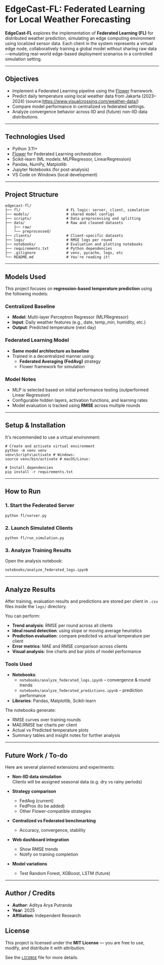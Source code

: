 # EdgeCast-FL: Federated Learning for Local Weather Forecasting

**EdgeCast-FL** explores the implementation of **Federated Learning (FL)** for distributed weather prediction, simulating an edge computing environment using localized sensor data. Each client in the system represents a virtual edge node, collaboratively training a global model without sharing raw data—emulating real-world edge-based deployment scenarios in a controlled simulation setting.

---

## Objectives

- Implement a Federated Learning pipeline using the [Flower](https://flower.dev/) framework.
- Predict daily temperature using local weather data from Jakarta (2023–2024) (source:https://www.visualcrossing.com/weather-data/)
- Compare model performance in centralized vs federated settings.
- Analyze convergence behavior across IID and (future) non-IID data distributions.

---

## Technologies Used

- Python 3.11+
- [Flower](https://flower.dev/) for Federated Learning orchestration
- Scikit-learn (ML models: MLPRegressor, LinearRegression)
- Pandas, NumPy, Matplotlib
- Jupyter Notebooks (for post-analysis)
- VS Code on Windows (local development)

---

## Project Structure

```
edgecast-fl/
├── fl/                     # FL logic: server, client, simulation
├── models/                 # shared model configs
├── scripts/                # Data preprocessing and splitting
├── data/                   # Raw and cleaned datasets
│   ├── raw/
│   └── preprocessed/
├── clients/                # Client-specific datasets
├── logs/                   # RMSE logs per round
├── notebooks/              # Evaluation and plotting notebooks
├── requirements.txt        # Python dependencies
├── .gitignore              # venv, pycache, logs, etc
└── README.md               # You're reading it!
```

---

## Models Used

This project focuses on **regression-based temperature prediction** using the following models:

### Centralized Baseline
- **Model**: Multi-layer Perceptron Regressor (MLPRegressor)
- **Input**: Daily weather features (e.g., date, temp_min, humidity, etc.)
- **Output**: Predicted temperature (next day)

### Federated Learning Model
- **Same model architecture as baseline**
- Trained in a decentralized manner using:
  - **Federated Averaging (FedAvg)** strategy
  - Flower framework for simulation

### Model Notes
- MLP is selected based on initial performance testing (outperformed Linear Regression)
- Configurable hidden layers, activation functions, and learning rates
- Model evaluation is tracked using **RMSE** across multiple rounds

---

## Setup & Installation

It's recommended to use a virtual environment:

```
# Create and activate virtual environment
python -m venv venv 
venv\Scripts\activate # Windows: 
source venv/bin/activate # macOS/Linux:

# Install dependencies
pip install -r requirements.txt
```

---

## How to Run

### 1. Start the Federated Server
```
python fl/server.py
```

### 2. Launch Simulated Clients
```
python fl/run_simulation.py
```

### 3. Analyze Training Results
Open the analysis notebook:
```
notebooks/analyze_federated_logs.ipynb
```

---

## Analyze Results

After training, evaluation results and predictions are stored per client in `.csv` files inside the `logs/` directory.

You can perform:

- **Trend analysis**: RMSE per round across all clients
- **Ideal round detection**: using slope or moving average heuristics
- **Prediction evaluation**: compare predicted vs actual temperature per client
- **Error metrics**: MAE and RMSE comparison across clients
- **Visual analysis**: line charts and bar plots of model performance

### Tools Used
- **Notebooks**:
  - `notebooks/analyze_federated_logs.ipynb` – convergence & round trends
  - `notebooks/analyze_federated_predictions.ipynb` – prediction performance
- **Libraries**: Pandas, Matplotlib, Scikit-learn

The notebooks generate:
- RMSE curves over training rounds
- MAE/RMSE bar charts per client
- Actual vs Predicted temperature plots
- Summary tables and insight notes for further analysis

---

## Future Work / To-do

Here are several planned extensions and experiments:

- **Non-IID data simulation**  
  Clients will be assigned seasonal data (e.g. dry vs rainy periods)

- **Strategy comparison**
  - FedAvg (current)
  - FedProx (to be added)
  - Other Flower-compatible strategies

- **Centralized vs Federated benchmarking**
  - Accuracy, convergence, stability

- **Web dashboard integration**
  - Show RMSE trends
  - Notify on training completion

- **Model variations**
  - Test Random Forest, XGBoost, LSTM (future)

---

## Author / Credits

- **Author**: Aditya Arya Putranda
- **Year**: 2025  
- **Affiliation**: Independent Research 

## License

This project is licensed under the **MIT License** — you are free to use, modify, and distribute it with attribution.

See the [`LICENSE`](LICENSE) file for more details.
